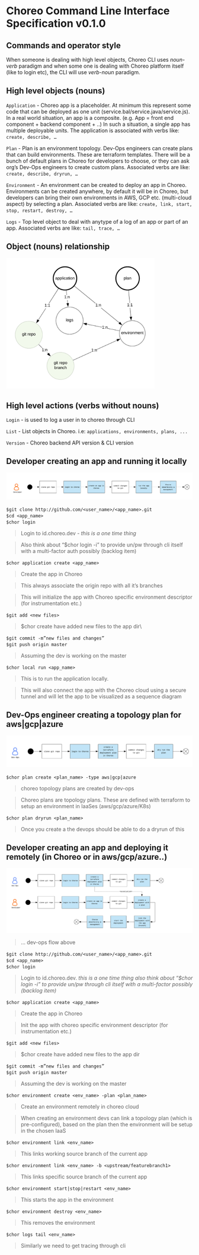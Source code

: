 # Choreo Command Line Interface Specification v0.1.0
## Commands and operator style

When someone is dealing with high level objects, Choreo CLI uses *noun-verb* paradigm and when some one is dealing with Choreo platform itself (like to login etc), the CLI will use *verb-noun* paradigm.

## High level objects (nouns)

`Application` - Choreo app is a placeholder. At minimum this represent some code that can be deployed as one unit (service.bal/service.java/service.js). In a real world situation, an app is a composite. (e.g. App = front end component + backend component + ..) In such a situation, a single app has multiple deployable units. The application is associated with verbs like: `create, describe, …`

`Plan` - Plan is an environment topology. Dev-Ops engineers can create plans that can build environments. These are terraform templates. There will be a bunch of default plans in Choreo for developers to choose, or they can ask org’s Dev-Ops engineers to create custom plans. Associated verbs are like: `create, describe, dryrun, …` 
 
`Environment` - An environment can be created to deploy an app in Choreo. Environments can be created anywhere, by default it will be in Choreo, but developers can bring their own environments in AWS, GCP etc. (multi-cloud aspect) by selecting a plan. Associated verbs are like: `create, link, start, stop, restart, destroy, …` 

`Logs` - Top level object to deal with anytype of a log of an app or part of an app. Associated verbs are like: `tail, trace, …`

## Object (nouns) relationship

<img src="assets/images/rel.png" width="400" />


## High level actions (verbs without nouns)

`Login` - is used to log a user in to choreo through CLI

`List` - List objects in Choreo. i.e: `applications, environments, plans, ...`

`Version` - Choreo backend API version & CLI version

## Developer creating an app and running it locally

![local-run](assets/images/local-run.png) 

`$git clone http://github.com/<user_name>/<app_name>.git`\
`$cd <app_name>`\
`$chor login`

>Login to id.choreo.dev - *this is a one time thing*

>Also think about “$chor login -i” to provide un/pw through cli itself with a multi-factor auth possibly (backlog item)

`$chor application create <app_name>`

>Create the app in Choreo

>This always associate the origin repo with all it’s branches

>This will initialize the app with Choreo specific environment descriptor (for instrumentation etc.)

`$git add <new files>`

>$chor create have added new files to the app dir\

`$git commit -m”new files and changes”`\
`$git push origin master`

>Assuming the dev is working on the master

`$chor local run <app_name>`

>This is to run the application locally.

>This will also connect the app with the Choreo cloud using a secure tunnel and will let the app to  be visualized as a sequence diagram

## Dev-Ops engineer creating a topology plan for aws|gcp|azure

![dev-ops](assets/images/devops.png) 

`$chor plan create <plan_name> -type aws|gcp|azure`

>choreo topology plans are created by dev-ops

>Choreo plans are topology plans. These are defined with terraform to setup an environment in IaaSes (aws/gcp/azure/K8s)

`$chor plan dryrun <plan_name>`

>Once you create a the devops should be able to do a dryrun of this

## Developer creating an app and deploying it remotely (in Choreo or in aws/gcp/azure..)

![remote-run](assets/images/remote-dep.png) 

>… dev-ops flow above 

`$git clone http://github.com/<user_name>/<app_name>.git`\
`$cd <app_name>`\
`$chor login`

>Login to id.choreo.dev. *this is a one time thing*
>*also think about “$chor login -i” to provide un/pw through cli itself with a multi-factor possibly (backlog item)*

`$chor application create <app_name>`

>Create the app in Choreo

>Init the app with choreo specific environment descriptor (for instrumentation etc.)

`$git add <new files>`

>$chor create have added new files to the app dir

`$git commit -m”new files and changes”`\
`$git push origin master`

>Assuming the dev is working on the master

`$chor environment create <env_name> -plan <plan_name>`

>Create an environment remotely in choreo cloud

>When creating an environment devs can link a topology plan (which is pre-configured), based on the plan then the environment will be setup in the chosen IaaS

`$chor environment link <env_name>`

>This links working source branch of the current app

`$chor environment link <env_name> -b <upstream/featurebranch1>`

>This links specific source branch of the current app

`$chor environment start|stop|restart <env_name>`

>This starts the app in the environment

`$chor environment destroy <env_name>`

>This removes the environment

`$chor logs tail <env_name>`

>Similarly we need to get tracing through cli



